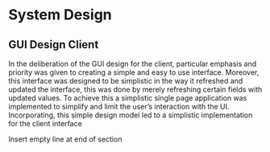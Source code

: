 # System Design

## GUI Design Client
In the deliberation of the GUI design for the client, particular emphasis and priority was given to creating a simple and easy to use interface. Moreover, this interface was designed to be simplistic in the way it refreshed and updated the interface, this was done by merely refreshing certain fields with updated values. To achieve this a simplistic single page application was implemented to simplify and limit the user’s interaction with the UI. Incorporating, this simple design model led to a simplistic implementation for the client interface
 



Insert empty line at end of section

